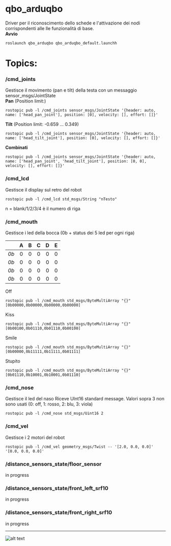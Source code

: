 # qbo_arduqbo       
Driver per il riconoscimento dello schede e l'attivazione dei nodi corrispondenti alle lle funzionalità di base.  
**Avvio**
```
roslaunch qbo_arduqbo qbo_arduqbo_default.launchh
```
# Topics: #
### /cmd_joints
Gestisce il movimento (pan e tilt) della testa con un messaggio sensor_msgs/JointState  
**Pan** (Position limit:)

```
rostopic pub -l /cmd_joints sensor_msgs/JointState '{header: auto, name: ['head_pan_joint'], position: [0], velocity: [], effort: []}'
```
**Tilt** (Position limit: -0.659 ... 0.349)
```
rostopic pub -l /cmd_joints sensor_msgs/JointState '{header: auto, name: ['head_tilt_joint'], position: [0], velocity: [], effort: []}'
```
**Combinati**
```
rostopic pub -l /cmd_joints sensor_msgs/JointState '{header: auto, name: ['head_pan_joint', 'head_tilt_joint'], position: [0, 0], velocity: [], effort: []}'
```
  
### /cmd_lcd
Gestisce il display sul retro del robot

```
rostopic pub -l /cmd_lcd std_msgs/String "nTesto"
```
n = blank/1/2/3/4 è il numero di riga


### /cmd_mouth
Gestisce i led della bocca (0b + status dei 5 led per ogni riga)

|  | A | B | C | D | E |
| :---: | :---: | :---: | :---: | :---: | :---: |
| *0b* | 0 | 0 | 0 | 0 | 0 |
| *0b* | 0 | 0 | 0 | 0 | 0 |
| *0b* | 0 | 0 | 0 | 0 | 0 |
| *0b* | 0 | 0 | 0 | 0 | 0 |

Off  
```
rostopic pub -l /cmd_mouth std_msgs/ByteMultiArray "{}" [0b00000,0b00000,0b00000,0b00000]
```
Kiss
```
rostopic pub -l /cmd_mouth std_msgs/ByteMultiArray "{}" [0b00100,0b01110,0b01110,0b00100]
```
Smile
```
rostopic pub -l /cmd_mouth std_msgs/ByteMultiArray "{}" [0b00000,0b11111,0b11111,0b01111]
```
Stupito
```
rostopic pub -l /cmd_mouth std_msgs/ByteMultiArray "{}" [0b01110,0b10001,0b10001,0b01110]
```

### /cmd_nose
Gestisce il led del naso
Riceve UInt16 standard message. Valori sopra 3 non sono usati (0: off, 1: rosso, 2: blu, 3: viola)
```
rostopic pub -l /cmd_nose std_msgs/Uint16 2
```

### /cmd_vel
Gestisce i 2 motori del robot
```
rostopic pub -l /cmd_vel geometry_msgs/Twist -- '[2.0, 0.0, 0.0]' '[0.0, 0.0, 0.0]'
```

### /distance_sensors_state/floor_sensor ###
in progress
### /distance_sensors_state/front_left_srf10 ###
in progress
### /distance_sensors_state/front_right_srf10 ###
in progress
___
![alt text](https://gavazzionline.files.wordpress.com/2014/01/img_6916.jpg?w=200)
